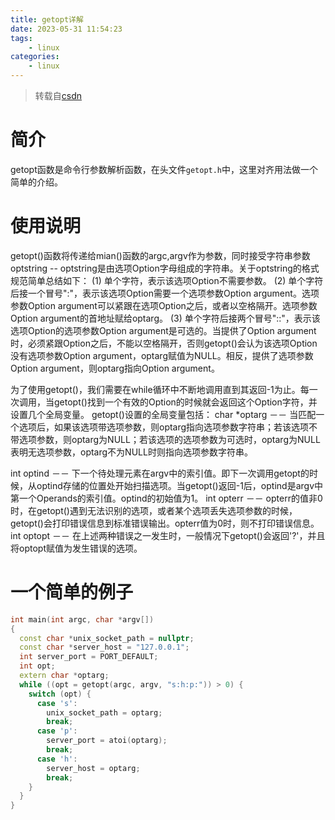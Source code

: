 ```yaml
---
title: getopt详解
date: 2023-05-31 11:54:23
tags:
    - linux
categories:
    - linux
---
```


> 转载自[csdn](https://blog.csdn.net/c1523456/article/details/79173776#commentBox)

# 简介

getopt函数是命令行参数解析函数，在头文件`getopt.h`中，这里对齐用法做一个简单的介绍。

<!--more-->



# 使用说明

getopt()函数将传递给mian()函数的argc,argv作为参数，同时接受字符串参数optstring -- optstring是由选项Option字母组成的字符串。关于optstring的格式规范简单总结如下：
(1) 单个字符，表示该选项Option不需要参数。
(2) 单个字符后接一个冒号":"，表示该选项Option需要一个选项参数Option argument。选项参数Option argument可以紧跟在选项Option之后，或者以空格隔开。选项参数Option argument的首地址赋给optarg。
(3) 单个字符后接两个冒号"::"，表示该选项Option的选项参数Option argument是可选的。当提供了Option argument时，必须紧跟Option之后，不能以空格隔开，否则getopt()会认为该选项Option没有选项参数Option argument，optarg赋值为NULL。相反，提供了选项参数Option argument，则optarg指向Option argument。

为了使用getopt()，我们需要在while循环中不断地调用直到其返回-1为止。每一次调用，当getopt()找到一个有效的Option的时候就会返回这个Option字符，并设置几个全局变量。
getopt()设置的全局变量包括：
char *optarg  －－ 当匹配一个选项后，如果该选项带选项参数，则optarg指向选项参数字符串；若该选项不带选项参数，则optarg为NULL；若该选项的选项参数为可选时，optarg为NULL表明无选项参数，optarg不为NULL时则指向选项参数字符串。

int optind  －－ 下一个待处理元素在argv中的索引值。即下一次调用getopt的时候，从optind存储的位置处开始扫描选项。当getopt()返回-1后，optind是argv中第一个Operands的索引值。optind的初始值为1。
int opterr  －－ opterr的值非0时，在getopt()遇到无法识别的选项，或者某个选项丢失选项参数的时候，getopt()会打印错误信息到标准错误输出。opterr值为0时，则不打印错误信息。
int optopt  －－ 在上述两种错误之一发生时，一般情况下getopt()会返回'?'，并且将optopt赋值为发生错误的选项。 



# 一个简单的例子

```c++
int main(int argc, char *argv[])
{
  const char *unix_socket_path = nullptr;
  const char *server_host = "127.0.0.1";
  int server_port = PORT_DEFAULT;
  int opt;
  extern char *optarg;
  while ((opt = getopt(argc, argv, "s:h:p:")) > 0) {
    switch (opt) {
      case 's':
        unix_socket_path = optarg;
        break;
      case 'p':
        server_port = atoi(optarg);
        break;
      case 'h':
        server_host = optarg;
        break;
    }
  }
}
```

